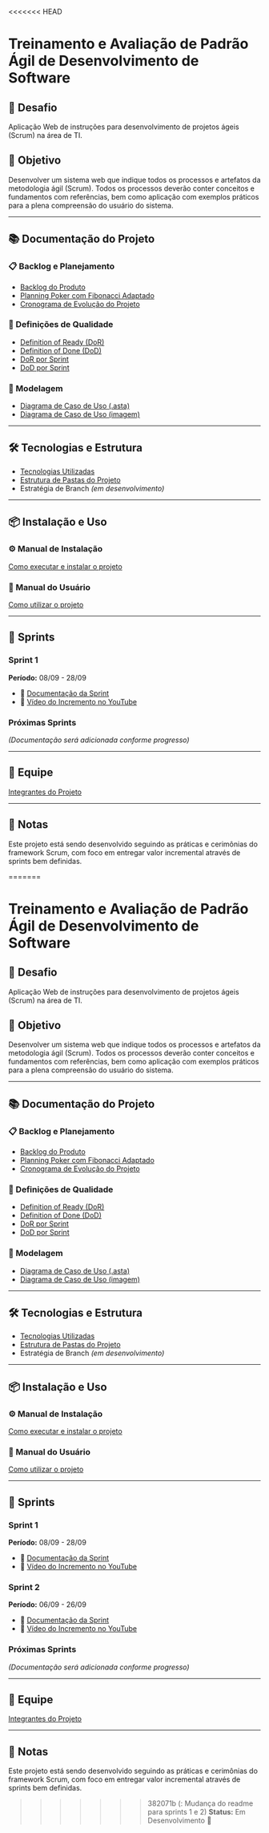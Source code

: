<<<<<<< HEAD
# Treinamento e Avaliação de Padrão Ágil de Desenvolvimento de Software

## 🎯 Desafio

Aplicação Web de instruções para desenvolvimento de projetos ágeis (Scrum) na área de TI.

## 📌 Objetivo

Desenvolver um sistema web que indique todos os processos e artefatos da metodologia ágil (Scrum). Todos os processos deverão conter conceitos e fundamentos com referências, bem como aplicação com exemplos práticos para a plena compreensão do usuário do sistema.

---

## 📚 Documentação do Projeto

### 📋 Backlog e Planejamento
- [Backlog do Produto](./Docs/product_backlog.md)
- [Planning Poker com Fibonacci Adaptado](./Docs/fibonacci.md)
- [Cronograma de Evolução do Projeto](./Docs/cronograma/)

### 📖 Definições de Qualidade
- [Definition of Ready (DoR)](./Docs/doc_DOR.md)
- [Definition of Done (DoD)](./Docs/doc_DOD.md)
- [DoR por Sprint](./Docs/doc_DOR_sprint.md)
- [DoD por Sprint](./Docs/doc_DOD_sprint.md)

### 🎨 Modelagem
- [Diagrama de Caso de Uso (.asta)](./Docs/usercase/UseCase.asta)
- [Diagrama de Caso de Uso (imagem)](./Docs/usercase/usercase.md)

---

## 🛠️ Tecnologias e Estrutura

- [Tecnologias Utilizadas](./Docs/technologies.md)
- [Estrutura de Pastas do Projeto](./Docs/folder_structure.md)
- Estratégia de Branch *(em desenvolvimento)*

---

## 📦 Instalação e Uso

### ⚙️ Manual de Instalação
[Como executar e instalar o projeto](./Docs/installation_manual.md)

### 📱 Manual do Usuário
[Como utilizar o projeto](./Docs/user_manual.md)

---

## 🚀 Sprints

### Sprint 1
**Período:** 08/09 - 28/09

- 📄 [Documentação da Sprint](./Docs/sprints/sprint01.md)
- 🎥 [Vídeo do Incremento no YouTube](https://youtu.be/Oi-A6S8d2tw)

### Próximas Sprints
*(Documentação será adicionada conforme progresso)*

---

## 👥 Equipe

[Integrantes do Projeto](./Docs/members.md)

---

## 📝 Notas

Este projeto está sendo desenvolvido seguindo as práticas e cerimônias do framework Scrum, com foco em entregar valor incremental através de sprints bem definidas.

=======
# Treinamento e Avaliação de Padrão Ágil de Desenvolvimento de Software

## 🎯 Desafio

Aplicação Web de instruções para desenvolvimento de projetos ágeis (Scrum) na área de TI.

## 📌 Objetivo

Desenvolver um sistema web que indique todos os processos e artefatos da metodologia ágil (Scrum). Todos os processos deverão conter conceitos e fundamentos com referências, bem como aplicação com exemplos práticos para a plena compreensão do usuário do sistema.

---

## 📚 Documentação do Projeto

### 📋 Backlog e Planejamento
- [Backlog do Produto](./Docs/product_backlog.md)
- [Planning Poker com Fibonacci Adaptado](./Docs/fibonacci.md)
- [Cronograma de Evolução do Projeto](./Docs/cronograma/)

### 📖 Definições de Qualidade
- [Definition of Ready (DoR)](./Docs/sprints/doc_DOR.md)
- [Definition of Done (DoD)](./Docs/sprints/doc_DOD.md)
- [DoR por Sprint](./Docs/sprints/doc_DOR_sprint.md)
- [DoD por Sprint](./Docs/sprints/doc_DOD_sprint.md)

### 🎨 Modelagem
- [Diagrama de Caso de Uso (.asta)](./Docs/usercase/UseCase.asta)
- [Diagrama de Caso de Uso (imagem)](./Docs/usercase/usercase.md)

---

## 🛠️ Tecnologias e Estrutura

- [Tecnologias Utilizadas](./Docs/technologies.md)
- [Estrutura de Pastas do Projeto](./Docs/folder_structure.md)
- Estratégia de Branch *(em desenvolvimento)*

---

## 📦 Instalação e Uso

### ⚙️ Manual de Instalação
[Como executar e instalar o projeto](./Docs/installation_manual.md)

### 📱 Manual do Usuário
[Como utilizar o projeto](./Docs/user_manual.md)

---

## 🚀 Sprints

### Sprint 1
**Período:** 08/09 - 28/09

- 📄 [Documentação da Sprint](./Docs/sprints/sprint_backlog1.md)
- 🎥 [Vídeo do Incremento no YouTube](https://youtu.be/Oi-A6S8d2tw)

### Sprint 2
**Período:** 06/09 - 26/09

- 📄 [Documentação da Sprint](./Docs/sprints/sprint_backlog2.md)
- 🎥 [Vídeo do Incremento no YouTube](https://youtu.be/url-aqui)

### Próximas Sprints
*(Documentação será adicionada conforme progresso)*

---

## 👥 Equipe

[Integrantes do Projeto](./Docs/members.md)

---

## 📝 Notas

Este projeto está sendo desenvolvido seguindo as práticas e cerimônias do framework Scrum, com foco em entregar valor incremental através de sprints bem definidas.

>>>>>>> 382071b (<docs>: Mudança do readme para sprints 1 e 2)
**Status:** Em Desenvolvimento 🚧